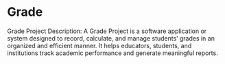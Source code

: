 # Grade
Grade Project Description: A Grade Project is a software application or system designed to record, calculate, and manage students’ grades in an organized and efficient manner. It helps educators, students, and institutions track academic performance and generate meaningful reports.
